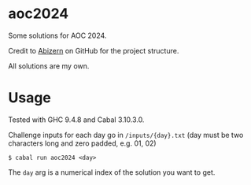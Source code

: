 # aoc2024

Some solutions for AOC 2024.

Credit to [Abizern](https://github.com/Abizern) on GitHub for the project structure.

All solutions are my own.

# Usage

Tested with GHC 9.4.8 and Cabal 3.10.3.0.

Challenge inputs for each day go in `/inputs/{day}.txt` (day must be two characters long and zero padded, e.g. 01, 02) 

```
$ cabal run aoc2024 <day>
```

The `day` arg is a numerical index of the solution you want to get.

